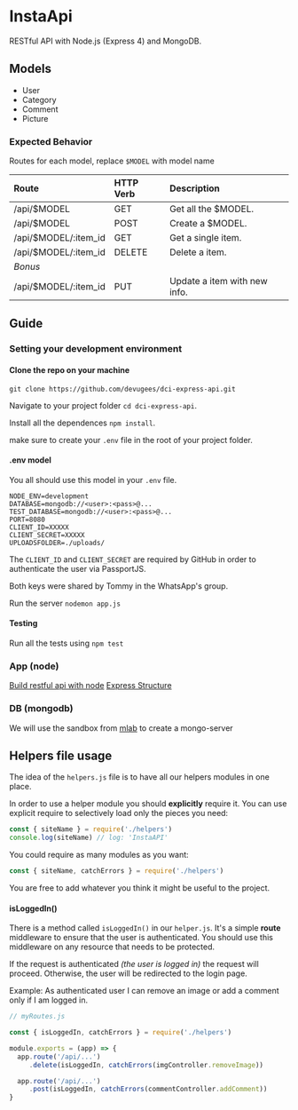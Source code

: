 # InstaApi

RESTful API with Node.js (Express 4) and MongoDB.

## Models
- User
- Category
- Comment
- Picture

### Expected Behavior
Routes for each model, replace `$MODEL` with model name

| Route                | HTTP Verb | Description                  |
|:---------------------|:----------|:-----------------------------|
| /api/$MODEL          | GET       | Get all the $MODEL.          |
| /api/$MODEL          | POST      | Create a $MODEL.             |
| /api/$MODEL/:item_id | GET       | Get a single item.           |
| /api/$MODEL/:item_id | DELETE    | Delete a item.               |
| *Bonus*              |           |                              |
| /api/$MODEL/:item_id | PUT       | Update a item with new info. |

## Guide

### Setting your development environment
#### Clone the repo on your machine
`git clone https://github.com/devugees/dci-express-api.git`

Navigate to your project folder `cd dci-express-api`.

Install all the dependences `npm install`.

make sure to create your `.env` file in the root of your project folder.
#### .env model
You all should use this model in your `.env` file.
```
NODE_ENV=development
DATABASE=mongodb://<user>:<pass>@...
TEST_DATABASE=mongodb://<user>:<pass>@...
PORT=8080
CLIENT_ID=XXXXX
CLIENT_SECRET=XXXXX
UPLOADSFOLDER=./uploads/
```
The `CLIENT_ID` and `CLIENT_SECRET` are required by GitHub in order to authenticate the user via PassportJS.

Both keys were shared by Tommy in the WhatsApp's group.

Run the server `nodemon app.js`
#### Testing
Run all the tests using `npm test`




### App (node)
[Build restful api with node](https://scotch.io/tutorials/build-a-restful-api-using-node-and-express-4)
[Express Structure](https://www.terlici.com/2014/08/25/best-practices-express-structure.html)
### DB (mongodb)
We will use the sandbox from [mlab](https://mlab.com) to create a mongo-server


## Helpers file usage

The idea of the `helpers.js` file is to have all our helpers modules in one place.

In order to use a helper module you should **explicitly** require it. You can use explicit require to selectively load only the pieces you need:
```javascript
const { siteName } = require('./helpers')
console.log(siteName) // log: 'InstaAPI'
```
You could require as many modules as you want:
```javascript
const { siteName, catchErrors } = require('./helpers')
```
You are free to add whatever you think it might be useful to the project.

#### isLoggedIn()
There is a method called `isLoggedIn()` in our `helper.js`. It's a simple **route** middleware to ensure that the user is authenticated.
You should use this middleware on any resource that needs to be protected.

If the request is authenticated *(the user is logged in)* the request will proceed. Otherwise, the user will be redirected to the login page.

Example: As authenticated user I can remove an image or add a comment only if I am logged in.
```javascript
// myRoutes.js

const { isLoggedIn, catchErrors } = require('./helpers')

module.exports = (app) => {
  app.route('/api/...')
     .delete(isLoggedIn, catchErrors(imgController.removeImage))

  app.route('/api/...')
     .post(isLoggedIn, catchErrors(commentController.addComment))
}
```

